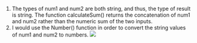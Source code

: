 1. The types of num1 and num2 are both string, and thus, the type of result is string. The function calculateSum() returns the concatenation of num1 and num2 rather than the numeric sum of the two inputs.
2. I would use the Number() function in order to convert the string values of num1 and num2 to numbers. ![](fix.png)